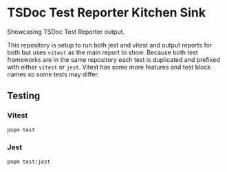 # TSDoc Test Reporter Kitchen Sink

Showcasing TSDoc Test Reporter output.

This repository is setup to run both jest and vitest and output reports for both but uses `vitest` as the main report to show. Because both test frameworks are in the same repository each test is duplicated and prefixed with either `vitest` or `jest`. Vitest has some more features and test block names so some tests may differ.

## Testing

### Vitest

```bash
pnpm test
```

### Jest

```bash
pnpm test:jest
```

